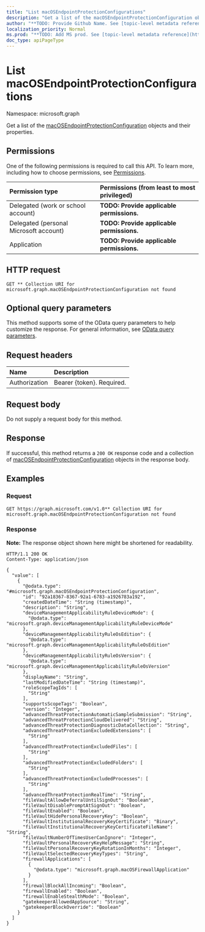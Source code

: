 ```yaml
---
title: "List macOSEndpointProtectionConfigurations"
description: "Get a list of the macOSEndpointProtectionConfiguration objects and their properties."
author: "**TODO: Provide Github Name. See [topic-level metadata reference](https://msgo.azurewebsites.net/add/document/guidelines/metadata.html#topic-level-metadata)**"
localization_priority: Normal
ms.prod: "**TODO: Add MS prod. See [topic-level metadata reference](https://msgo.azurewebsites.net/add/document/guidelines/metadata.html#topic-level-metadata)**"
doc_type: apiPageType
---
```


# List macOSEndpointProtectionConfigurations
Namespace: microsoft.graph



Get a list of the [macOSEndpointProtectionConfiguration](../resources/macosendpointprotectionconfiguration.md) objects and their properties.

## Permissions
One of the following permissions is required to call this API. To learn more, including how to choose permissions, see [Permissions](/graph/permissions-reference).

|Permission type|Permissions (from least to most privileged)|
|:---|:---|
|Delegated (work or school account)|**TODO: Provide applicable permissions.**|
|Delegated (personal Microsoft account)|**TODO: Provide applicable permissions.**|
|Application|**TODO: Provide applicable permissions.**|

## HTTP request

<!-- {
  "blockType": "ignored"
}
-->
``` http
GET ** Collection URI for microsoft.graph.macOSEndpointProtectionConfiguration not found
```

## Optional query parameters
This method supports some of the OData query parameters to help customize the response. For general information, see [OData query parameters](/graph/query-parameters).

## Request headers
|Name|Description|
|:---|:---|
|Authorization|Bearer {token}. Required.|

## Request body
Do not supply a request body for this method.

## Response

If successful, this method returns a `200 OK` response code and a collection of [macOSEndpointProtectionConfiguration](../resources/macosendpointprotectionconfiguration.md) objects in the response body.

## Examples

### Request
<!-- {
  "blockType": "request",
  "name": "list_macosendpointprotectionconfiguration"
}
-->
``` http
GET https://graph.microsoft.com/v1.0** Collection URI for microsoft.graph.macOSEndpointProtectionConfiguration not found
```


### Response
**Note:** The response object shown here might be shortened for readability.
<!-- {
  "blockType": "response",
  "truncated": true,
  "@odata.type": "Collection(microsoft.graph.macOSEndpointProtectionConfiguration)"
}
-->
``` http
HTTP/1.1 200 OK
Content-Type: application/json

{
  "value": [
    {
      "@odata.type": "#microsoft.graph.macOSEndpointProtectionConfiguration",
      "id": "92a18367-8367-92a1-6783-a1926783a192",
      "createdDateTime": "String (timestamp)",
      "description": "String",
      "deviceManagementApplicabilityRuleDeviceMode": {
        "@odata.type": "microsoft.graph.deviceManagementApplicabilityRuleDeviceMode"
      },
      "deviceManagementApplicabilityRuleOsEdition": {
        "@odata.type": "microsoft.graph.deviceManagementApplicabilityRuleOsEdition"
      },
      "deviceManagementApplicabilityRuleOsVersion": {
        "@odata.type": "microsoft.graph.deviceManagementApplicabilityRuleOsVersion"
      },
      "displayName": "String",
      "lastModifiedDateTime": "String (timestamp)",
      "roleScopeTagIds": [
        "String"
      ],
      "supportsScopeTags": "Boolean",
      "version": "Integer",
      "advancedThreatProtectionAutomaticSampleSubmission": "String",
      "advancedThreatProtectionCloudDelivered": "String",
      "advancedThreatProtectionDiagnosticDataCollection": "String",
      "advancedThreatProtectionExcludedExtensions": [
        "String"
      ],
      "advancedThreatProtectionExcludedFiles": [
        "String"
      ],
      "advancedThreatProtectionExcludedFolders": [
        "String"
      ],
      "advancedThreatProtectionExcludedProcesses": [
        "String"
      ],
      "advancedThreatProtectionRealTime": "String",
      "fileVaultAllowDeferralUntilSignOut": "Boolean",
      "fileVaultDisablePromptAtSignOut": "Boolean",
      "fileVaultEnabled": "Boolean",
      "fileVaultHidePersonalRecoveryKey": "Boolean",
      "fileVaultInstitutionalRecoveryKeyCertificate": "Binary",
      "fileVaultInstitutionalRecoveryKeyCertificateFileName": "String",
      "fileVaultNumberOfTimesUserCanIgnore": "Integer",
      "fileVaultPersonalRecoveryKeyHelpMessage": "String",
      "fileVaultPersonalRecoveryKeyRotationInMonths": "Integer",
      "fileVaultSelectedRecoveryKeyTypes": "String",
      "firewallApplications": [
        {
          "@odata.type": "microsoft.graph.macOSFirewallApplication"
        }
      ],
      "firewallBlockAllIncoming": "Boolean",
      "firewallEnabled": "Boolean",
      "firewallEnableStealthMode": "Boolean",
      "gatekeeperAllowedAppSource": "String",
      "gatekeeperBlockOverride": "Boolean"
    }
  ]
}
```


